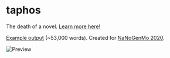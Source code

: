 # taphos

The death of a novel. [Learn more here!](https://mifsud.org/taphos)

[Example output](https://github.com/nmifsud/taphos/blob/master/taphos-201126-213812.pdf) (~53,000 words). Created for [NaNoGenMo 2020](https://github.com/NaNoGenMo/2020).

![Preview](https://mifsud.org/img/taphos.gif)
